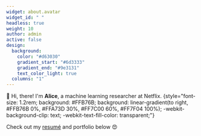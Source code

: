 ```yaml
---
widget: about.avatar
widget_id: " "
headless: true
weight: 10
author: admin
active: false
design:
  background:
    color: "#d63030"
    gradient_start: "#6d3333"
    gradient_end: "#9e3131"
    text_color_light: true
  columns: "1"
---
```


👋 Hi, there! I'm **Alice**, a machine learning researcher at Netflix.
{style="font-size: 1.2rem; background: #FFB76B; background: linear-gradient(to right, #FFB76B 0%, #FFA73D 30%, #FF7C00 60%, #FF7F04 100%); -webkit-background-clip: text; -webkit-text-fill-color: transparent;"}

Check out my [resumé](/about/) and portfolio below 😍
